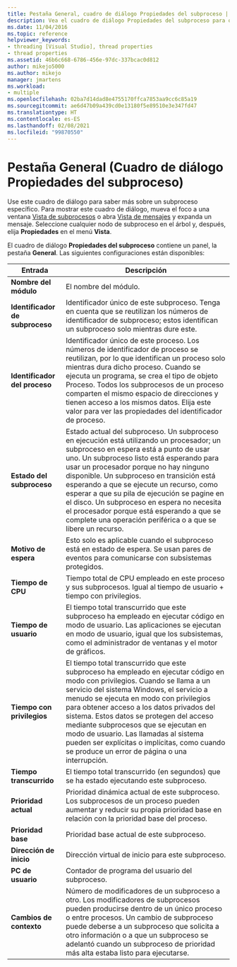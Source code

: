 ```yaml
---
title: Pestaña General, cuadro de diálogo Propiedades del subproceso | Microsoft Docs
description: Vea el cuadro de diálogo Propiedades del subproceso para obtener información sobre un subproceso, incluido el nombre del módulo, el identificador del subproceso, el identificador del proceso, el estado del subproceso, el motivo de la espera y el tiempo de CPU.
ms.date: 11/04/2016
ms.topic: reference
helpviewer_keywords:
- threading [Visual Studio], thread properties
- thread properties
ms.assetid: 46b6c668-6786-456e-97dc-337bcac0d812
author: mikejo5000
ms.author: mikejo
manager: jmartens
ms.workload:
- multiple
ms.openlocfilehash: 02ba7d14dad8e4755170ffca7853aa9cc6c85a19
ms.sourcegitcommit: ae6d47b09a439cd0e13180f5e89510e3e347fd47
ms.translationtype: HT
ms.contentlocale: es-ES
ms.lasthandoff: 02/08/2021
ms.locfileid: "99870550"
---
```

# <a name="general-tab-thread-properties-dialog-box"></a>Pestaña General (Cuadro de diálogo Propiedades del subproceso)
Use este cuadro de diálogo para saber más sobre un subproceso específico. Para mostrar este cuadro de diálogo, mueva el foco a una ventana [Vista de subprocesos](../debugger/threads-view.md) o abra [Vista de mensajes](../debugger/messages-view.md) y expanda un mensaje. Seleccione cualquier nodo de subproceso en el árbol y, después, elija **Propiedades** en el menú **Vista**.

 El cuadro de diálogo **Propiedades del subproceso** contiene un panel, la pestaña **General**. Las siguientes configuraciones están disponibles:

|Entrada|Descripción|
|-----------|-----------------|
|**Nombre del módulo**|El nombre del módulo.|
|**Identificador de subproceso**|Identificador único de este subproceso. Tenga en cuenta que se reutilizan los números de identificador de subproceso; estos identifican un subproceso solo mientras dure este.|
|**Identificador del proceso**|Identificador único de este proceso. Los números de identificador de proceso se reutilizan, por lo que identifican un proceso solo mientras dura dicho proceso. Cuando se ejecuta un programa, se crea el tipo de objeto Proceso. Todos los subprocesos de un proceso comparten el mismo espacio de direcciones y tienen acceso a los mismos datos. Elija este valor para ver las propiedades del identificador de proceso.|
|**Estado del subproceso**|Estado actual del subproceso. Un subproceso en ejecución está utilizando un procesador; un subproceso en espera está a punto de usar uno. Un subproceso listo está esperando para usar un procesador porque no hay ninguno disponible. Un subproceso en transición está esperando a que se ejecute un recurso, como esperar a que su pila de ejecución se pagine en el disco. Un subproceso en espera no necesita el procesador porque está esperando a que se complete una operación periférica o a que se libere un recurso.|
|**Motivo de espera**|Esto solo es aplicable cuando el subproceso está en estado de espera. Se usan pares de eventos para comunicarse con subsistemas protegidos.|
|**Tiempo de CPU**|Tiempo total de CPU empleado en este proceso y sus subprocesos. Igual al tiempo de usuario + tiempo con privilegios.|
|**Tiempo de usuario**|El tiempo total transcurrido que este subproceso ha empleado en ejecutar código en modo de usuario. Las aplicaciones se ejecutan en modo de usuario, igual que los subsistemas, como el administrador de ventanas y el motor de gráficos.|
|**Tiempo con privilegios**|El tiempo total transcurrido que este subproceso ha empleado en ejecutar código en modo con privilegios. Cuando se llama a un servicio del sistema Windows, el servicio a menudo se ejecuta en modo con privilegios para obtener acceso a los datos privados del sistema. Estos datos se protegen del acceso mediante subprocesos que se ejecutan en modo de usuario. Las llamadas al sistema pueden ser explícitas o implícitas, como cuando se produce un error de página o una interrupción.|
|**Tiempo transcurrido**|El tiempo total transcurrido (en segundos) que se ha estado ejecutando este subproceso.|
|**Prioridad actual**|Prioridad dinámica actual de este subproceso. Los subprocesos de un proceso pueden aumentar y reducir su propia prioridad base en relación con la prioridad base del proceso.|
|**Prioridad base**|Prioridad base actual de este subproceso.|
|**Dirección de inicio**|Dirección virtual de inicio para este subproceso.|
|**PC de usuario**|Contador de programa del usuario del subproceso.|
|**Cambios de contexto**|Número de modificadores de un subproceso a otro. Los modificadores de subprocesos pueden producirse dentro de un único proceso o entre procesos. Un cambio de subproceso puede deberse a un subproceso que solicita a otro información o a que un subproceso se adelantó cuando un subproceso de prioridad más alta estaba listo para ejecutarse.|